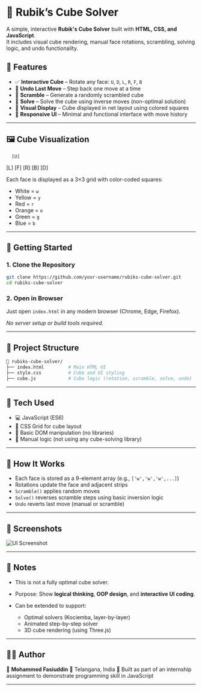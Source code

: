


# 🧊 Rubik’s Cube Solver 

A simple, interactive **Rubik's Cube Solver** built with **HTML, CSS, and JavaScript**.  
It includes visual cube rendering, manual face rotations, scrambling, solving logic, and undo functionality.

## 🎯 Features

- ✅ **Interactive Cube** – Rotate any face: `U`, `D`, `L`, `R`, `F`, `B`
- 🔁 **Undo Last Move** – Step back one move at a time
- 🔄 **Scramble** – Generate a randomly scrambled cube
- 🧠 **Solve** – Solve the cube using inverse moves (non-optimal solution)
- 🎨 **Visual Display** – Cube displayed in net layout using colored squares
- 🔳 **Responsive UI** – Minimal and functional interface with move history

---

## 🖼️ Cube Visualization




      [U]


\[L] \[F] \[R] \[B]
\[D]



Each face is displayed as a 3×3 grid with color-coded squares:
- White = `w`
- Yellow = `y`
- Red = `r`
- Orange = `o`
- Green = `g`
- Blue = `b`

---

## 🚀 Getting Started

### 1. Clone the Repository

```bash
git clone https://github.com/your-username/rubiks-cube-solver.git
cd rubiks-cube-solver
````

### 2. Open in Browser

Just open `index.html` in any modern browser (Chrome, Edge, Firefox).

*No server setup or build tools required.*

---

## 📂 Project Structure

```bash
📁 rubiks-cube-solver/
├── index.html         # Main HTML UI
├── style.css          # Cube and UI styling
├── cube.js            # Cube logic (rotation, scramble, solve, undo)
```

---

## 🔧 Tech Used

* 💻 JavaScript (ES6)
* 🎨 CSS Grid for cube layout
* 🧱 Basic DOM manipulation (no libraries)
* 🧠 Manual logic (not using any cube-solving library)

---

## 🧠 How It Works

* Each face is stored as a 9-element array (e.g., `['w','w','w',...]`)
* Rotations update the face and adjacent strips
* `Scramble()` applies random moves
* `Solve()` reverses scramble steps using basic inversion logic
* `Undo` reverts last move (manual or scramble)

---

## 📸 Screenshots

![UI Screenshot](./screenshots/cube_ui.png)

---

## 📌 Notes

* This is not a fully optimal cube solver.
* Purpose: Show **logical thinking**, **OOP design**, and **interactive UI coding**.
* Can be extended to support:

  * Optimal solvers (Kociemba, layer-by-layer)
  * Animated step-by-step solver
  * 3D cube rendering (using Three.js)

---

## 🙋‍♂️ Author

👤 **Mohammed Fasiuddin**
📍 Telangana, India
💬 Built as part of an internship assignment to demonstrate programming skill in JavaScript

---


